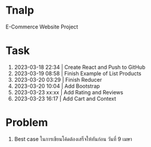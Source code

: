 # Tnalp
E-Commerce Website Project

# Task
1. 2023-03-18 22:34 | Create React and Push to GitHub
2. 2023-03-19 08:58 | Finish Example of List Products
3. 2023-03-20 03:29 | Finish Reducer
4. 2023-03-20 10:04 | Add Bootstrap
5. 2023-03-23 xx:xx | Add Rating and Reviews
6. 2023-03-23 16:17 | Add Cart and Context

# Problem
1. Best case ในการเขียนโค้ดต้องเสร็จให้ทันก่อน วันที่ 9 เมษา